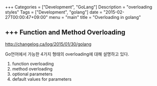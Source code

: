 +++
Categories = ["Development", "GoLang"]
Description = "overloading styles"
Tags = ["Development", "golang"]
date = "2015-02-27T00:00:47+09:00"
menu = "main"
title = "Overloading in golang"

+++
Function and Method Overloading
--
http://changelog.ca/log/2015/01/30/golang

Go언어에서 가능한 4가지 형태의 overloading에 대해 설명하고 있다.

1. function overloading
2. method overloading
3. optional parameters
4. default values for parameters



